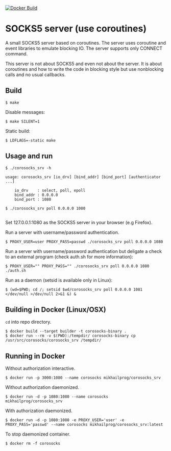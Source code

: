 [![Docker Build](https://img.shields.io/docker/build/mikhailprog/corosocks_srv.svg?maxAge=604800)](https://hub.docker.com/r/mikhailprog/corosocks_srv)

# SOCKS5 server (use coroutines)

A small SOCKS5 server based on coroutines. The server uses coroutine and event libraries to emulate blocking IO. The server supports only CONNECT command.

This server is not about SOCKS5 and even not about the server. It is about coroutines and how to write the code in blocking style but use nonblocking calls and no usual callbacks.

## Build

```
$ make
```

Disable messages:

```
$ make SILENT=1
```

Static build:

```
$ LDFLAGS=-static make 
```

## Usage and run

```
$ ./corosocks_srv -h

usage: corosocks_srv [io_drv] [bind_addr] [bind_port] [authenticator ...]

    io_drv    : select, poll, epoll
    bind_addr : 0.0.0.0
    bind_port : 1080

$ ./corosocks_srv poll 0.0.0.0 1080
 
```
Set 127.0.0.1:1080 as the SOCKS5 server in your browser (e.g Firefox).


Run a server with username/password authentication.

```
$ PROXY_USER=user PROXY_PASS=passwd ./corosocks_srv poll 0.0.0.0 1080
```

Run a server with username/password authentication but deligate a check to an external program (check auth.sh for more information):
```
$ PROXY_USER="" PROXY_PASS="" ./corosocks_srv poll 0.0.0.0 1080 ./auth.sh
```

Run as a daemon (setsid is available only in Linux):

```
$ (wd=$PWD; cd /; setsid $wd/corosocks_srv poll 0.0.0.0 1081 </dev/null >/dev/null 2>&1 &) &

```


## Building in Docker (Linux/OSX)

`cd` into repo directory.

```
$ docker build --target builder -t corosocks-binary .
$ docker run --rm -v $(PWD):/tempdir/ corosocks-binary cp /usr/src/corosocks/corosocks_srv /tempdir/
```

## Running in Docker

Without authorization interactive.
```
$ docker run -p 3000:1080 --name corosocks mikhailprog/corosocks_srv
```

Without authorization daemonized.
```
$ docker run -d -p 1080:1080 --name corosocks mikhailprog/corosocks_srv
```

With authorization daemonized.
```
$ docker run -d -p 1080:1080 -e PROXY_USER='user' -e PROXY_PASS='passwd' --name corosocks mikhailprog/corosocks_srv:latest
```

To stop daemonized container.
```
$ docker rm -f corosocks
```
